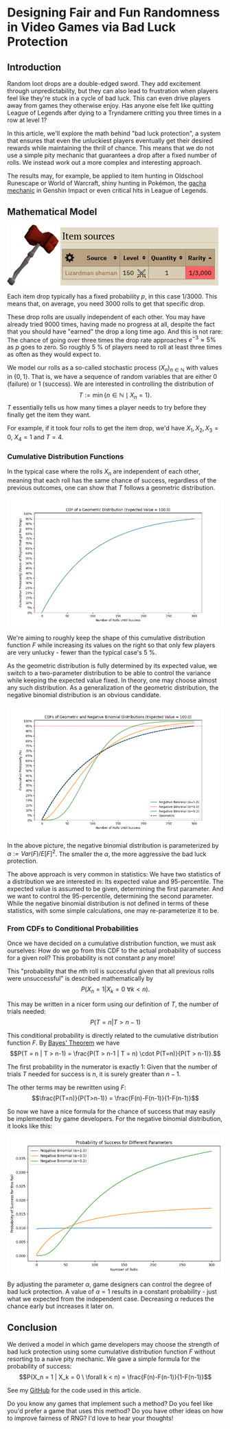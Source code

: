 # Designing Fair and Fun Randomness in Video Games via Bad Luck Protection

## Introduction

Random loot drops are a double-edged sword. They add excitement through unpredictability, but they can also lead to frustration when players feel like they're stuck in a cycle of bad luck. This can even drive players away from games they otherwise enjoy. Has anyone else felt like quitting League of Legends after dying to a Tryndamere critting you three times in a row at level 1?

In this article, we'll explore the math behind "bad luck protection", a system that ensures that even the unluckiest players eventually get their desired rewards while maintaining the thrill of chance. This means that we do not use a simple pity mechanic that guarantees a drop after a fixed number of rolls. We instead work out a more complex and interesting approach.

The results may, for example, be applied to item hunting in Oldschool Runescape or World of Warcraft, shiny hunting in Pokémon, the [gacha mechanic](https://en.wikipedia.org/wiki/Gacha_game) in Genshin Impact or even critical hits in League of Legends.

## Mathematical Model

![The [Dragon warhammer](https://oldschool.runescape.wiki/w/Dragon_warhammer) - a valuable and rare item in [Oldschool Runescape](https://oldschool.runescape.com/)](docs/120px-Dragon_warhammer_detail.webp) ![The drop rate of the Dragon warhammer is 1 / 3000.](docs/Dragon%20Warhammer%20Drop%20Rate.png)

Each item drop typically has a fixed probability $p$, in this case $1 / 3000$. This means that, on average, you need 3000 rolls to get that specific drop.

These drop rolls are usually independent of each other. You may have already tried 9000 times, having made no progress at all, despite the fact that you should have "earned" the drop a long time ago. And this is not rare: The chance of going over three times the drop rate approaches $e^{-3} \approx 5 \%$ as $p$ goes to zero. So roughly 5 % of players need to roll at least three times as often as they would expect to.

We model our rolls as a so-called stochastic process $(X_n)_{n \in \mathbb{N}}$ with values in $\{0, 1\}$. That is, we have a sequence of random variables that are either 0 (failure) or 1 (success). We are interested in controlling the distribution of
$$T := \min\{n \in \mathbb{N} \mid X_n = 1\}.$$
$T$  essentially tells us how many times a player needs to try before they finally get the item they want.

For example, if it took four rolls to get the item drop, we'd have $X_1, X_2, X_3 = 0$, $X_4 = 1$ and $T = 4$.

### Cumulative Distribution Functions

In the typical case where the rolls $X_n$ are independent of each other, meaning that each roll has the same chance of success, regardless of the previous outcomes, one can show that $T$ follows a geometric distribution.

![The cumulative distribution function of a geometric distribution](docs/cdf_geometric_distribution.png)

We're aiming to roughly keep the shape of this cumulative distribution function $F$ while increasing its values on the right so that only few players are very unlucky - fewer than the typical case's 5 %.

As the geometric distribution is fully determined by its expected value, we switch to a two-parameter distribution to be able to control the variance while keeping the expected value fixed. In theory, one may choose almost any such distribution. As a generalization of the geometric distribution, the negative binomial distribution is an obvious candidate.

![Cumulative distribution functions of differently parameterized negative binomial distributions](docs/cdf_binomial_distribution_different_alphas.png)

In the above picture, the negative binomial distribution is parameterized by $\alpha := Var(F) / E[F]^2$. The smaller the $\alpha$, the more aggressive the bad luck protection.

The above approach is very common in statistics: We have two statistics of a distribution we are interested in: Its expected value and 95-percentile. The expected value is assumed to be given, determining the first parameter. And we want to control the 95-percentile, determining the second parameter. While the negative binomial distribution is not defined in terms of these statistics, with some simple calculations, one may re-parameterize it to be.

### From CDFs to Conditional Probabilities

Once we have decided on a cumulative distribution function, we must ask ourselves: How do we go from this CDF to the actual probability of success for a given roll? This probability is not constant $p$ any more!

This "probability that the $n$th roll is successful given that all previous rolls were unsuccessful" is described mathematically by
$$P(X_n = 1 | X_k = 0 \ \forall k < n).$$

This may be written in a nicer form using our definition of $T$, the number of trials needed:
$$P(T = n | T > n-1)$$

This conditional probability is directly related to the cumulative distribution function $F$.
By [Bayes' Theorem](https://en.wikipedia.org/wiki/Bayes%27_theorem) we have
$$P(T = n | T > n-1) = \frac{P(T > n-1 | T = n) \cdot P(T=n)}{P(T > n-1)}.$$

The first probability in the numerator is exactly 1: Given that the number of trials $T$ needed for success is $n$, it is surely greater than $n-1$.

The other terms may be rewritten using $F$:
$$\frac{P(T=n)}{P(T>n-1)} = \frac{F(n)-F(n-1)}{1-F(n-1)}$$

So now we have a nice formula for the chance of success that may easily be implemented by game developers. For the negative binomial distribution, it looks like this:

![The probability of success rises with each unsuccessful roll.](docs/probability%20of%20success.png)

By adjusting the parameter $\alpha$, game designers can control the degree of bad luck protection. A value of $\alpha = 1$ results in a constant probability - just what we expected from the independent case. Decreasing $\alpha$ reduces the chance early but increases it later on.

## Conclusion

We derived a model in which game developers may choose the strength of bad luck protection using some cumulative distribution function $F$ without resorting to a naive pity mechanic. We gave a simple formula for the probability of success:
$$P(X_n = 1 | X_k = 0 \ \forall k < n) = \frac{F(n)-F(n-1)}{1-F(n-1)}$$

See my [GitHub](https://github.com/NiklasvonM/Bad-Luck-Protection) for the code used in this article.

Do you know any games that implement such a method? Do you feel like you'd prefer a game that uses this method? Do you have other ideas on how to improve fairness of RNG? I'd love to hear your thoughts!
